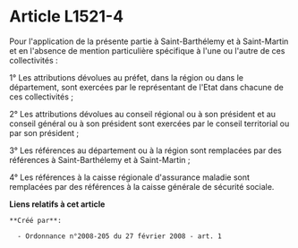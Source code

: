 # Article L1521-4

Pour l'application de la présente partie à Saint-Barthélemy et à Saint-Martin et en l'absence de mention particulière
spécifique à l'une ou l'autre de ces collectivités : 

1° Les attributions dévolues au préfet, dans la région ou dans le département, sont exercées par le représentant de l'Etat
dans chacune de ces collectivités ; 

2° Les attributions dévolues au conseil régional ou à son président et au conseil général ou à son président sont exercées
par le conseil territorial ou par son président ; 

3° Les références au département ou à la région sont remplacées par des références à Saint-Barthélemy et à Saint-Martin ; 

4° Les références à la caisse régionale d'assurance maladie sont remplacées par des références à la caisse générale de
sécurité sociale.

**Liens relatifs à cet article**

	**Créé par**:

	  - Ordonnance n°2008-205 du 27 février 2008 - art. 1
